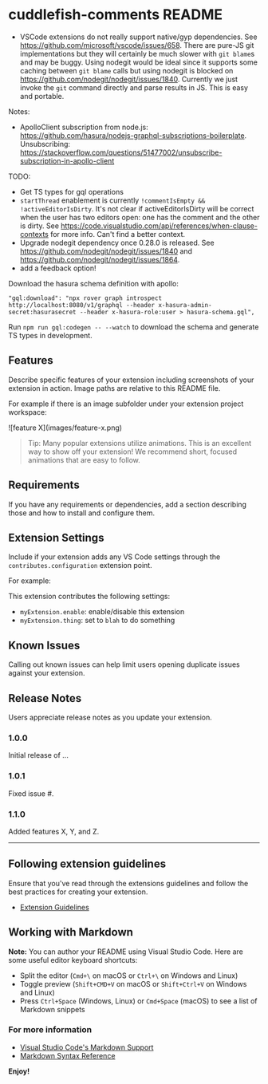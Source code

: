 # cuddlefish-comments README

- VSCode extensions do not really support native/gyp dependencies. See https://github.com/microsoft/vscode/issues/658. There are pure-JS git implementations but they will certainly be much slower with `git blame`s and may be buggy. Using nodegit would be ideal since it supports some caching between `git blame` calls but using nodegit is blocked on https://github.com/nodegit/nodegit/issues/1840. Currently we just invoke the `git` command directly and parse results in JS. This is easy and portable.

Notes:

- ApolloClient subscription from node.js: https://github.com/hasura/nodejs-graphql-subscriptions-boilerplate. Unsubscribing: https://stackoverflow.com/questions/51477002/unsubscribe-subscription-in-apollo-client

TODO:

- Get TS types for gql operations
- `startThread` enablement is currently `!commentIsEmpty && !activeEditorIsDirty`. It's not clear if activeEditorIsDirty will be correct when the user has two editors open: one has the comment and the other is dirty. See https://code.visualstudio.com/api/references/when-clause-contexts for more info. Can't find a better context.
- Upgrade nodegit dependency once 0.28.0 is released. See https://github.com/nodegit/nodegit/issues/1840 and https://github.com/nodegit/nodegit/issues/1864.
- add a feedback option!

Download the hasura schema definition with apollo:

```
"gql:download": "npx rover graph introspect http://localhost:8080/v1/graphql --header x-hasura-admin-secret:hasurasecret --header x-hasura-role:user > hasura-schema.gql",
```

Run `npm run gql:codegen -- --watch` to download the schema and generate TS types in development.

## Features

Describe specific features of your extension including screenshots of your extension in action. Image paths are relative to this README file.

For example if there is an image subfolder under your extension project workspace:

\!\[feature X\]\(images/feature-x.png\)

> Tip: Many popular extensions utilize animations. This is an excellent way to show off your extension! We recommend short, focused animations that are easy to follow.

## Requirements

If you have any requirements or dependencies, add a section describing those and how to install and configure them.

## Extension Settings

Include if your extension adds any VS Code settings through the `contributes.configuration` extension point.

For example:

This extension contributes the following settings:

- `myExtension.enable`: enable/disable this extension
- `myExtension.thing`: set to `blah` to do something

## Known Issues

Calling out known issues can help limit users opening duplicate issues against your extension.

## Release Notes

Users appreciate release notes as you update your extension.

### 1.0.0

Initial release of ...

### 1.0.1

Fixed issue #.

### 1.1.0

Added features X, Y, and Z.

---

## Following extension guidelines

Ensure that you've read through the extensions guidelines and follow the best practices for creating your extension.

- [Extension Guidelines](https://code.visualstudio.com/api/references/extension-guidelines)

## Working with Markdown

**Note:** You can author your README using Visual Studio Code. Here are some useful editor keyboard shortcuts:

- Split the editor (`Cmd+\` on macOS or `Ctrl+\` on Windows and Linux)
- Toggle preview (`Shift+CMD+V` on macOS or `Shift+Ctrl+V` on Windows and Linux)
- Press `Ctrl+Space` (Windows, Linux) or `Cmd+Space` (macOS) to see a list of Markdown snippets

### For more information

- [Visual Studio Code's Markdown Support](http://code.visualstudio.com/docs/languages/markdown)
- [Markdown Syntax Reference](https://help.github.com/articles/markdown-basics/)

**Enjoy!**
